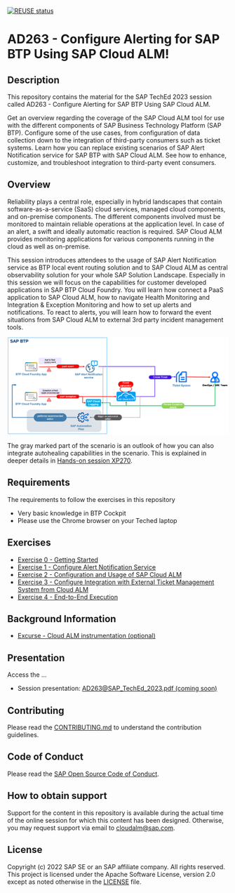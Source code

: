 [![REUSE status](https://api.reuse.software/badge/github.com/SAP-samples/teched2023-AD263)](https://api.reuse.software/info/github.com/SAP-samples/teched2023-AD263)
# AD263 - Configure Alerting for SAP BTP Using SAP Cloud ALM!


## Description

This repository contains the material for the SAP TechEd 2023 session called AD263 - Configure Alerting for SAP BTP Using SAP Cloud ALM.

Get an overview regarding the coverage of the SAP Cloud ALM tool for use with the different components of SAP Business Technology Platform (SAP BTP). Configure some of the use cases, from configuration of data collection down to the integration of third-party consumers such as ticket systems. Learn how you can replace existing scenarios of SAP Alert Notification service for SAP BTP with SAP Cloud ALM. See how to enhance, customize, and troubleshoot integration to third-party event consumers.

## Overview

Reliability plays a central role, especially in hybrid landscapes that contain software-as-a-service (SaaS) cloud services, managed cloud components, and on-premise components. The different components involved must be monitored to maintain reliable operations at the application level. In case of an alert, a swift and ideally automatic reaction is required. SAP Cloud ALM provides monitoring applications for various components running in the cloud as well as on-premise.

This session introduces attendees to the usage of SAP Alert Notification service as BTP local event routing solution and to SAP Cloud ALM as central observability solution for your whole SAP Solution Landscape. Especially in this session we will focus on the capabilities for customer developed applications in SAP BTP Cloud Foundry. You will learn how connect a PaaS application to SAP Cloud ALM, how to navigate Health Monitoring and Integration & Exception Monitoring and how to set up alerts and notifications. To react to alerts, you will learn how to forward the event situations from SAP Cloud ALM to external 3rd party incident management tools.

![Demo scenario](./exercises/img/demo-scenario.png)

The gray marked part of the scenario is an outlook of how you can also integrate autohealing capabilities in the scenario. This is explained in deeper details in [Hands-on session XP270](https://github.com/SAP-samples/teched2023-XP270/).

## Requirements

The requirements to follow the exercises in this repository
- Very basic knowledge in BTP Cockpit
- Please use the Chrome browser on your Teched laptop

## Exercises

- [Exercise 0 - Getting Started](exercises/ex0/)
- [Exercise 1 - Configure Alert Notification Service](exercises/ex1/)
- [Exercise 2 - Configuration and Usage of SAP Cloud ALM](exercises/ex2/)
- [Exercise 3 - Configure Integration with External Ticket Management System from Cloud ALM](exercises/ex3/)
- [Exercise 4 - End-to-End Execution](exercises/ex4/)

## Background Information

- [Excurse - Cloud ALM instrumentation (optional)](exercises/ex5/)

## Presentation
Access the ...
* Session presentation: [AD263@SAP\_TechEd\_2023.pdf (coming soon)](./exercises/img/AD263@SAP_TechEd_2023.pdf)

## Contributing
Please read the [CONTRIBUTING.md](./CONTRIBUTING.md) to understand the contribution guidelines.

## Code of Conduct
Please read the [SAP Open Source Code of Conduct](https://github.com/SAP-samples/.github/blob/main/CODE_OF_CONDUCT.md).

## How to obtain support

Support for the content in this repository is available during the actual time of the online session for which this content has been designed. Otherwise, you may request support via email to [cloudalm@sap.com](mailto:cloudalm@sap.com).

## License
Copyright (c) 2022 SAP SE or an SAP affiliate company. All rights reserved. This project is licensed under the Apache Software License, version 2.0 except as noted otherwise in the [LICENSE](LICENSES/Apache-2.0.txt) file.
